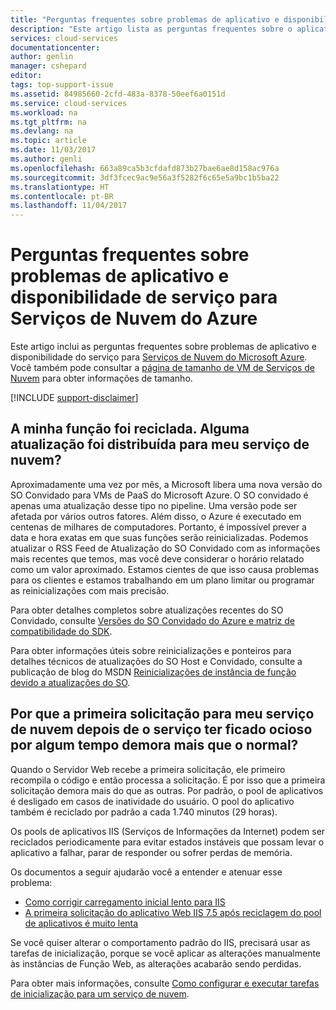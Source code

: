 ```yaml
---
title: "Perguntas frequentes sobre problemas de aplicativo e disponibilidade de serviço para Serviços de Nuvem do Microsoft Azure | Microsoft Docs"
description: "Este artigo lista as perguntas frequentes sobre o aplicativo e a disponibilidade do serviço para Serviços de Nuvem do Microsoft Azure."
services: cloud-services
documentationcenter: 
author: genlin
manager: cshepard
editor: 
tags: top-support-issue
ms.assetid: 84985660-2cfd-483a-8378-50eef6a0151d
ms.service: cloud-services
ms.workload: na
ms.tgt_pltfrm: na
ms.devlang: na
ms.topic: article
ms.date: 11/03/2017
ms.author: genli
ms.openlocfilehash: 663a89ca5b3cfdafd873b27bae6ae8d158ac976a
ms.sourcegitcommit: 3df3fcec9ac9e56a3f5282f6c65e5a9bc1b5ba22
ms.translationtype: HT
ms.contentlocale: pt-BR
ms.lasthandoff: 11/04/2017
---
```

# <a name="application-and-service-availability-issues-for-azure-cloud-services-frequently-asked-questions-faqs"></a>Perguntas frequentes sobre problemas de aplicativo e disponibilidade de serviço para Serviços de Nuvem do Azure

Este artigo inclui as perguntas frequentes sobre problemas de aplicativo e disponibilidade do serviço para [Serviços de Nuvem do Microsoft Azure](https://azure.microsoft.com/services/cloud-services). Você também pode consultar a [página de tamanho de VM de Serviços de Nuvem](cloud-services-sizes-specs.md) para obter informações de tamanho.

[!INCLUDE [support-disclaimer](../../includes/support-disclaimer.md)]

## <a name="my-role-got-recycled-was-there-any-update-rolled-out-for-my-cloud-service"></a>A minha função foi reciclada. Alguma atualização foi distribuída para meu serviço de nuvem?
Aproximadamente uma vez por mês, a Microsoft libera uma nova versão do SO Convidado para VMs de PaaS do Microsoft Azure. O SO convidado é apenas uma atualização desse tipo no pipeline. Uma versão pode ser afetada por vários outros fatores. Além disso, o Azure é executado em centenas de milhares de computadores. Portanto, é impossível prever a data e hora exatas em que suas funções serão reinicializadas. Podemos atualizar o RSS Feed de Atualização do SO Convidado com as informações mais recentes que temos, mas você deve considerar o horário relatado como um valor aproximado. Estamos cientes de que isso causa problemas para os clientes e estamos trabalhando em um plano limitar ou programar as reinicializações com mais precisão.

Para obter detalhes completos sobre atualizações recentes do SO Convidado, consulte [Versões do SO Convidado do Azure e matriz de compatibilidade do SDK](cloud-services-guestos-update-matrix.md).

Para obter informações úteis sobre reinicializações e ponteiros para detalhes técnicos de atualizações do SO Host e Convidado, consulte a publicação de blog do MSDN [Reinicializações de instância de função devido a atualizações do SO](http://blogs.msdn.com/b/kwill/archive/2012/09/19/role-instance-restarts-due-to-os-upgrades.aspx).

## <a name="why-does-the-first-request-to-my-cloud-service-after-the-service-has-been-idle-for-some-time-take-longer-than-usual"></a>Por que a primeira solicitação para meu serviço de nuvem depois de o serviço ter ficado ocioso por algum tempo demora mais que o normal?
Quando o Servidor Web recebe a primeira solicitação, ele primeiro recompila o código e então processa a solicitação. É por isso que a primeira solicitação demora mais do que as outras. Por padrão, o pool de aplicativos é desligado em casos de inatividade do usuário. O pool do aplicativo também é reciclado por padrão a cada 1.740 minutos (29 horas).

Os pools de aplicativos IIS (Serviços de Informações da Internet) podem ser reciclados periodicamente para evitar estados instáveis que possam levar o aplicativo a falhar, parar de responder ou sofrer perdas de memória.

Os documentos a seguir ajudarão você a entender e atenuar esse problema:
* [Como corrigir carregamento inicial lento para IIS](http://stackoverflow.com/questions/13386471/fixing-slow-initial-load-for-iis)
* [A primeira solicitação do aplicativo Web IIS 7.5 após reciclagem do pool de aplicativos é muito lenta](http://stackoverflow.com/questions/13917205/iis-7-5-web-application-first-request-after-app-pool-recycle-very-slow)

Se você quiser alterar o comportamento padrão do IIS, precisará usar as tarefas de inicialização, porque se você aplicar as alterações manualmente às instâncias de Função Web, as alterações acabarão sendo perdidas.

Para obter mais informações, consulte [Como configurar e executar tarefas de inicialização para um serviço de nuvem](cloud-services-startup-tasks.md).
